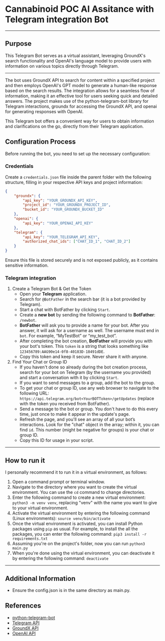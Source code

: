 # Cannabinoid POC AI Assitance with Telegram integration Bot

---

## Purpose
This Telegram Bot serves as a virtual assistant, leveraging GroundX's search functionality and OpenAI's language model to provide users with information on various topics directly through Telegram.

---

The bot uses GroundX API to search for content within a specified project and then employs OpenAI's GPT model to generate a human-like response based on the search results. The integration allows for a seamless flow of information, making it an effective tool for users seeking quick and detailed answers. The project makes use of the python-telegram-bot library for Telegram interactions, groundx for accessing the GroundX API, and openai for generating responses with OpenAI.

This Telegram bot offers a convenient way for users to obtain information and clarifications on the go, directly from their Telegram application.

## Configuration Process
Before running the bot, you need to set up the necessary configuration:

### Credentials
Create a `credentials.json` file inside the parent folder with the following structure, filling in your respective API keys and project information:

```json
{
    "groundx": {
        "api_key": "YOUR_GROUNDX_API_KEY",
        "project_id": "YOUR_GROUNDX_PROJECT_ID",
        "bucket_id": "YOUR_GROUNDX_BUCKET_ID"
    },
    "openai": {
        "api_key": "YOUR_OPENAI_API_KEY"
    },
    "telegram": {
        "api_key": "YOUR_TELEGRAM_API_KEY",
        "authorized_chat_ids": ["CHAT_ID_1", "CHAT_ID_2"]
    }
}
```

Ensure this file is stored securely and is not exposed publicly, as it contains sensitive information.

### Telegram integration

1. Create a Telegram Bot & Get the Token
   * Open your **Telegram** application.
   * Search for `@BotFather` in the search bar (it is a bot provided by Telegram).
   * Start a chat with BotFather by clicking `Start`.
   * Create a **new bot** by sending the following command to **BotFather**: `/newbot`.
   * **BotFather** will ask you to provide a name for your bot. After you answer, it will ask for a username as well. The username must end in `bot`. For example, “MyTestBot” or “my_test_bot”.
   * After completing the bot creation, **BotFather** will provide you with your bot's token. This `token` is a string that looks something like `123456789:AAG90e14-0f8-40183D-18491dDE`.
   * Copy this token and keep it secure. Never share it with anyone.
2. Find Your Chat or Group ID
   * If you haven't done so already during the bot creation process, search for your bot on Telegram (by the username you provided) and start a conversation with it by clicking `Start`.
   * If you want to send messages to a group, add the bot to the group.
   * To get your chat or group ID, use any web browser to navigate to the following URL: `https://api.telegram.org/bot<YourBOTToken>/getUpdates` (replace <YourBOTToken> with the token you received from BotFather).
   * Send a message to the bot or group. You don't have to do this every time, just once to make it appear in the update's page.
   * Refresh the page, and you'll see an array of all your bot’s interactions. Look for the "chat" object in the array; within it, you can find `id`. This number (might be negative for groups) is your chat or group ID.
   * Copy this ID for usage in your script.

--- 

## How to run it
I personally recommend it to run it in a virtual environment, as follows:
1. Open a command prompt or terminal window.
2. Navigate to the directory where you want to create the virtual environment. You can use the `cd` command to change directories.
3. Enter the following command to create a new virtual environment: `python3 -m venv venv`, replacing "venv" with the name you want to give to your virtual environment.
4. Activate the virtual environment by entering the following command (Linux environments): `source venv/bin/activate`
5. Once the virtual environment is activated, you can install Python packages using `pip` as usual. For example, to install the all the packages, 
you can enter the following command: `pip3 install -r requirements.txt`
6. Assuming you're on the project's folder, now you can run `python3 main.py`
7. When you're done using the virtual environment, you can deactivate it by entering the following command: `deactivate`


---

## Additional Information
* Ensure the config.json is in the same directory as main.py.


## References
  * [python-telegram-bot](https://github.com/python-telegram-bot/python-telegram-bot)
  * [Telegram API](https://core.telegram.org/bots/api)
  * [GroundX API](https://documentation.groundx.ai/r)
  * [OpenAI API](https://platform.openai.com/docs/)
